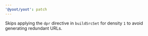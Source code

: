 ```yaml
---
'@yoot/yoot': patch
---
```


Skips applying the `dpr` directive in `buildSrcSet` for density `1` to avoid generating redundant URLs.
